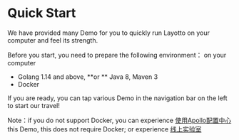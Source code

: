 # Quick Start

We have provided many Demo for you to quickly run Layotto on your computer and feel its strength.

Before you start, you need to prepare the following environment： on your computer

- Golang 1.14 and above, \*\*or \*\* Java 8, Maven 3
- Docker

If you are ready, you can tap various Demo in the navigation bar on the left to start our travel!

Note：if you do not support Docker, you can experience [使用Apollo配置中心](configuration/start-apollo.md) this Demo, this does not require Docker; or experience [线上实验室](/docs/start/lab.md)

